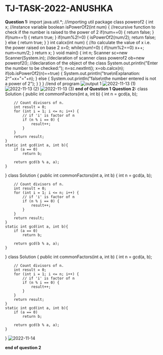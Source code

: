 # TJ-TASK-2022-ANUSHKA
**Question 1:**
import java.util.*;
//importing util package
class powerof2
{
    int x;
    //instance variable
    boolean isPowerOf2(int num)
    {
        //recursive function to check if the number is raised to the power of 2
        if(num==0)
        {
            return false;
        }
        if(num==1)
        {
            return true;
        }
        if(num%2!=0)
        {
            isPowerOf2(num/2);
            return false;
        }
        else
        {
           return true; 
        }
    }
    int calcx(int num)
    {
        //to calculate the value of x i.e. the power raised on base 2
        x=0;
        while(num!=0)
        {
            if(num%2==0)
            x++;
            num=num/2;
        }
        return x;
    }
    void main()
    {
        int n;
        Scanner sc=new Scanner(System.in);
        //declaration of scanner class
        powerof2 ob=new powerof2();
        //declaration of the object of the class
        System.out.println("Enter the number to be checked:");
        n=sc.nextInt();
        x=ob.calcx(n);
        if(ob.isPowerOf2(n)==true)
        {
            System.out.println("true\nExplanation: 2^"+x+"="+n);
        }
        else
        {
            System.out.println("false\nthe number entered is not a power of 2");
        }
    }
}
//end of program
![output 1](https://user-images.githubusercontent.com/118106624/201517864-acec180d-61c1-4d7e-8e3a-55572c4d2ae6.png)
![2022-11-13 (1)](https://user-images.githubusercontent.com/118106624/201517926-00252f95-c6b6-4b6e-ba07-42aaf8dae788.png)
![2022-11-13 (2)](https://user-images.githubusercontent.com/118106624/201517934-b9670c5e-04bf-4738-931c-6c70b675e218.png)
![2022-11-13 (3)](https://user-images.githubusercontent.com/118106624/201517944-6de6663e-22cc-4812-adbb-b872f17cefaa.png)
**end of Question 1**
**Question 2:**
class Solution {
    public int commonFactors(int a, int b) {
        int n = gcd(a, b);
 
        // Count divisors of n.
        int result = 0;
        for (int i = 1; i <= n; i++) {
            // if 'i' is factor of n
            if (n % i == 0) {
                result++;
            }
        }
        return result;
    }
    static int gcd(int a, int b){
        if (a == 0)
            return b;
 
        return gcd(b % a, a);
    }
}
class Solution {
    public int commonFactors(int a, int b) {
        int n = gcd(a, b);
 
        // Count divisors of n.
        int result = 0;
        for (int i = 1; i <= n; i++) {
            // if 'i' is factor of n
            if (n % i == 0) {
                result++;
            }
        }
        return result;
    }
    static int gcd(int a, int b){
        if (a == 0)
            return b;
 
        return gcd(b % a, a);
    }
}
class Solution {
    public int commonFactors(int a, int b) {
        int n = gcd(a, b);
 
        // Count divisors of n.
        int result = 0;
        for (int i = 1; i <= n; i++) {
            // if 'i' is factor of n
            if (n % i == 0) {
                result++;
            }
        }
        return result;
    }
    static int gcd(int a, int b){
        if (a == 0)
            return b;
 
        return gcd(b % a, a);
    }
}
![2022-11-14](https://user-images.githubusercontent.com/118106624/201597655-36444902-77ce-437f-9031-4f46dcaff89d.png)

**end of question 2**

